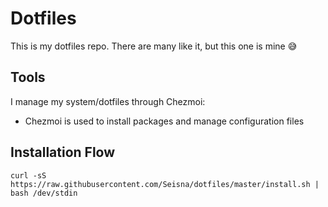 # Dotfiles

This is my dotfiles repo. There are many like it, but this one is mine 😅

## Tools

I manage my system/dotfiles through Chezmoi:

- Chezmoi is used to install packages and manage configuration files

## Installation Flow

```
curl -sS https://raw.githubusercontent.com/Seisna/dotfiles/master/install.sh | bash /dev/stdin
```
